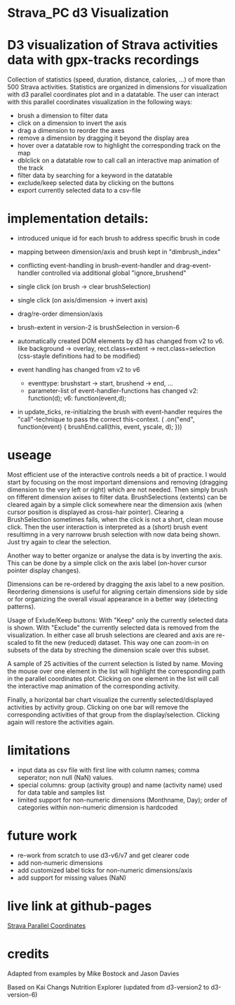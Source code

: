 # Strava_PC d3 Visualization

# D3 visualization of Strava activities data with gpx-tracks recordings

Collection of statistics (speed, duration, distance, calories, ...) of more than 500 Strava activities.
Statistics are organized in dimensions for visualization with d3 parallel coordinates plot and in a datatable.
The user can interact with this parallel coordinates visualization in the following ways:

- brush a dimension to filter data
- click on a dimension to invert the axis
- drag a dimension to reorder the axes
- remove a dimension by dragging it beyond the display area 
- hover over a datatable row to highlight the corresponding track on the map
- dblclick on a datatable row to call call an interactive map animation of the track
- filter data by searching for a keyword in the datatable
- exclude/keep selected data by clicking on the buttons
- export currently selected data to a csv-file


# implementation details:
- introduced unique id for each brush to address specific brush in code
- mapping between dimension/axis and brush kept in "dimbrush_index"
- conflicting event-handling in brush-event-handler and drag-event-handler controlled via additional global "ignore_brushend"
 - single click (on brush -> clear brushSelection)
 - single click (on axis/dimension -> invert axis)
 - drag/re-order dimension/axis

- brush-extent in version-2 is brushSelection in version-6
- automatically created DOM elements by d3 has changed from v2 to v6. 
  like background -> overlay, rect.class=extent -> rect.class=selection (css-stayle definitions had to be modified)
 
- event handling has changed from v2 to v6
  - eventtype: brushstart -> start, brushend -> end, ...
  - parameter-list of event-handler-functions has changed v2: function(d); v6: function(event,d);

- in update_ticks, re-initialzing the brush with event-handler requires the "call"-technique to pass the correct this-context.
  ( .on("end", function(event) { brushEnd.call(this, event, yscale, d); }))


# useage

Most efficient use of the interactive controls needs a bit of practice. I would start by focusing on the most important dimensions and removing (dragging dimension to the very left or right) which are not needed. Then simply brush on fifferent dimension axises to filter data. BrushSelections (extents) can be cleared again by a simple click somewhere near the dimension axis (when cursor position is displayed as cross-hair pointer). Clearing a BrushSelection sometimes fails, when the click is not a short, clean mouse click. Then the user interaction is interpreted as a (short) brush event resultimng in a very narroww brush selection with now data being shown. Just try again to clear the selection.

Another way to better organize or analyse the data is by inverting the axis. This can be done by a simple click on the axis label (on-hover cursor pointer display changes). 

Dimensions can be re-ordered by dragging the axis label to a new position. Reordering dimensions is useful for aligning certain dimensions side by side or for organizing the overall visual appearance in a better way (detecting patterns).

Usage of Exlude/Keep buttons: With "Keep" only the currently selected data is shown. With "Exclude" the currently selected data is removed from the visualization. In either case all brush selections are cleared and axis are re-scaled to fit the new (reduced) dataset. This way one can zoom-in on subsets of the data by streching the dimension scale over this subset.

A sample of 25 activities of the current selection is listed by name. Moving the mouse over one element in the list will highlight the corresponding path in the parallel coordinates plot. Clicking on one element in the list will call the interactive map animation of the corresponding activity.

Finally, a horizontal bar chart visualize the currently selected/displayed activities by activity group. Clicking on one bar will remove the corresponding activities of that group from the display/selection. Clicking again will restore the activities again.

# limitations
- input data as csv file with first line with column names; comma seperator; non null (NaN) values.
- special columns: group (activity group) and name (activity name) used for data table and samples list
- limited support for non-numeric dimensions (Monthname, Day); order of categories within non-numeric dimension is hardcoded

# future work
- re-work from scratch to use d3-v6/v7 and get clearer code
- add non-numeric dimensions
- add customized label ticks for non-numeric dimensions/axis
- add support for missing values (NaN)


# live link at github-pages
[Strava Parallel Coordinates](https://manfredatgit.github.io/LeafletGpx/StravaViz/index.html)













# credits
Adapted from examples by Mike Bostock and Jason Davies

Based on Kai Changs Nutrition Explorer
(updated from d3-version2 to d3-version-6)


